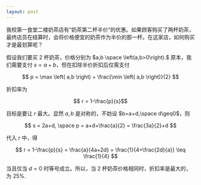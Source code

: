 ```yaml
---
layout: post
---
```


我校第一食堂二楼奶茶店有“奶茶第二杯半价”的优惠。如果顾客购买了两杯奶茶，最终店员在结算时，会将价格便宜的奶茶作为半价的那一杯。在这家店，如何购买才是最划算呢？

假设我们要买 $2$ 杯奶茶，价格分别为 $a,b \space \left(a,b>0\right).$ 原本，我们需要支付 $s=a+b$，但在扣除半价折扣后仅需支付

$$ p = \max \left( a,b \right) + \frac{\min \left( a,b \right)}{2} $$

折扣率为

$$ r = 1-\frac{p}{s}$$

目标是要让 $r$ 最大。显然 $a,b$ 是对称的，不妨设 $b=a+d,\space d\geq0$，则

$$ s = 2a+d, \space p = a+d+\frac{a}{2} = \frac{3a}{2}+d $$

代入 $r$ 中，得

$$ r = 1-\frac{p}{s} = \frac{a}{4a+2d} = \frac{1}{4+\frac{2d}{a}} \leq \frac{1}{4} $$

当且仅当 $d=0$ 时等号成立。所以，当 $2$ 杯奶茶价格相同时，折扣率是最大的，为 $25\%$.
